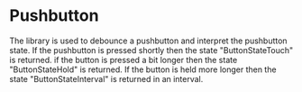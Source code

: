 # Pushbutton
The library is used to debounce a pushbutton and interpret the
pushbutton state. If the pushbutton is pressed shortly then the
state "ButtonStateTouch" is returned. if the button is pressed a bit
longer then the state "ButtonStateHold" is returned. If the button is
held more longer then the state "ButtonStateInterval" is returned
in an interval.
